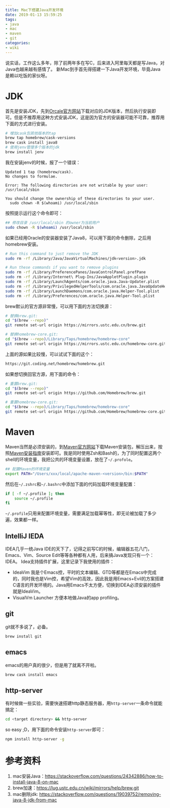 ```yaml
---
title: Mac下搭建Java开发环境
date: 2019-01-13 15:59:25
tags:
- java
- mac
- maven
- git
categories:
- wiki
---
```


说实话，工作这么多年，除了前两年多在写C，后来进入阿里每天都是写Java，对Java也越来越有感情了。 新Mac到手首先得搭建一下Java开发环境，毕竟Java是赖以吃饭的家伙呀。

# JDK
首先是安装JDK，先到[Orcale官方网站](https://www.oracle.com/technetwork/java/javase/downloads/index.html "Oracle JDK下载页")下载对应的JDK版本，然后执行安装即可。但是不推荐用这种方式安装JDK，这是因为官方的安装器可能不可靠，推荐用下面的方式进行安装。
```sh
# 增加cask包其他版本的tap
brew tap homebrew/cask-versions
brew cask install java8
# 使用jenv管理多个版本的jdk
brew install jenv
```
我在安装jenv的时候，报了一个错误：
```text
Updated 1 tap (homebrew/cask).
No changes to formulae.

Error: The following directories are not writable by your user:
/usr/local/sbin

You should change the ownership of these directories to your user.
  sudo chown -R $(whoami) /usr/local/sbin
```
按照提示运行这个命令即可：
```sh
## 修改目录 /usr/local/sbin 的owner为当前用户
sudo chown -R $(whoami) /usr/local/sbin
```

如果已经用Oracle的安装器安装了Java8，可以用下面的命令删除，之后用homebrew安装。
```sh
# Run this command to just remove the JDK
sudo rm -rf /Library/Java/JavaVirtualMachines/jdk<version>.jdk

# Run these commands if you want to remove plugins
sudo rm -rf /Library/PreferencePanes/JavaControlPanel.prefPane
sudo rm -rf /Library/Internet\ Plug-Ins/JavaAppletPlugin.plugin
sudo rm -rf /Library/LaunchAgents/com.oracle.java.Java-Updater.plist
sudo rm -rf /Library/PrivilegedHelperTools/com.oracle.java.JavaUpdateHelper
sudo rm -rf /Library/LaunchDaemons/com.oracle.java.Helper-Tool.plist
sudo rm -rf /Library/Preferences/com.oracle.java.Helper-Tool.plist
```
brew默认的官方源非常慢，可以用下面的方法切换源：
```sh
# 替换brew.git:
cd "$(brew --repo)"
git remote set-url origin https://mirrors.ustc.edu.cn/brew.git

# 替换homebrew-core.git:
cd "$(brew --repo)/Library/Taps/homebrew/homebrew-core"
git remote set-url origin https://mirrors.ustc.edu.cn/homebrew-core.git
```
上面的源如果比较慢，可以试试下面的这个：
```sh
https://git.coding.net/homebrew/homebrew.git
```
如果想切换回官方源，用下面的命令：
```sh
# 重置brew.git:
cd "$(brew --repo)"
git remote set-url origin https://github.com/Homebrew/brew.git

# 重置homebrew-core.git:
cd "$(brew --repo)/Library/Taps/homebrew/homebrew-core"
git remote set-url origin https://github.com/Homebrew/homebrew-core.git
```

# Maven
Maven当然是必须安装的，到[Maven官方网站](http://maven.apache.org/download.html)下载Maven安装包，解压出来，按照[Maven安装指南](http://maven.apache.org/install.html)安装即可。我是同时使用Zsh和Bash的，为了同时配置这两个shell的环境变量，我把公共的环境变量设置，放在了`~/.profole`。
```sh
## 配置Maven的环境变量
export PATH="/Users/xxx/local/apache-maven-<version>/bin:$PATH"
```
然后在`~/.zshrc`和`~/.bashrc`中添加下面的代码加载环境变量配置：
```sh
if [ -f ~/.profile ]; then
    source ~/.profile
fi
```
`~/.profile`只用来配置环境变量，需要满足加载幂等性，即无论被加载了多少遍，效果都一样。

## IntelliJ IEDA
IDEA几乎一统Java IDE的天下了，记得之前写C的时候，编辑器五花八门，Emacs、Vim、Source Edit等等各种都有人用，后来搞Java发现只有一个：IDEA。
Idea支持插件扩展，这里记录下我使用的插件：
* IdeaVim
  我是个Emacs控，平时的文本编辑、GTD等都是在Emacs中完成的，同时我也是Vim控，希望Vim的高效，因此我是用Emacs+Evil的方案搭建C语言的开发环境的。Java用Emacs不太方便，切换到IDEA必须安装的插件就是IdeaVim。
* VisualVm Launcher
  方便本地做Java的app profiling。

## git
git就不多说了，必备。
```sh
brew install git
```

## emacs
emacs的用户真的很少，但是用了就离不开啦。
```sh
brew cask install emacs
```
## http-server
有时候做一些实验，需要快速搭建http静态服务器，用`http-server`一条命令就能搞定：
```sh
cd <target directory> && http-server
```
so easy ;D，用下面的命令安装`http-server`即可：
```sh
npm install http-server -g
```

# 参考资料
1. mac安装Java：https://stackoverflow.com/questions/24342886/how-to-install-java-8-on-mac
2. brew加速：https://lug.ustc.edu.cn/wiki/mirrors/help/brew.git
3. mac删除jdk: https://stackoverflow.com/questions/19039752/removing-java-8-jdk-from-mac
